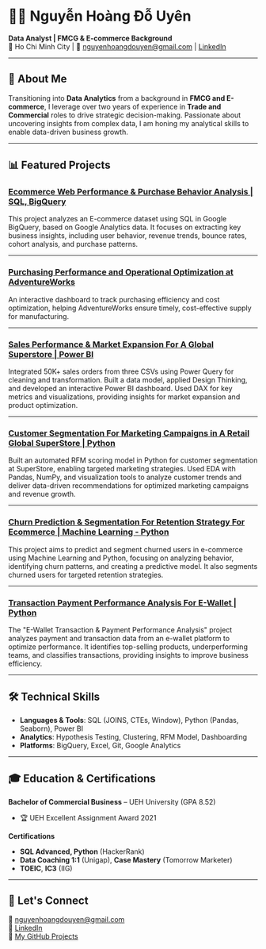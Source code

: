 # 👩‍💻 Nguyễn Hoàng Đỗ Uyên  
**Data Analyst | FMCG & E-commerce Background**  
📍 Ho Chi Minh City | 📧 nguyenhoangdouyen@gmail.com | [LinkedIn](https://www.linkedin.com/in/do-uyen-nguyen-hoang/)

---

## 👋 About Me

Transitioning into **Data Analytics** from a background in **FMCG and E-commerce**, I leverage over two years of experience in **Trade and Commercial** roles to drive strategic decision-making. Passionate about uncovering insights from complex data, I am honing my analytical skills to enable data-driven business growth.

---

## 📊 Featured Projects

### [Ecommerce Web Performance & Purchase Behavior Analysis | SQL, BigQuery](https://github.com/nguyenhoangdouyen/Ecommerce-Web-Performance-Purchase-Behavior-Analysis-SQL-BigQuery-)  
This project analyzes an E-commerce dataset using SQL in Google BigQuery, based on Google Analytics data. It focuses on extracting key business insights, including user behavior, revenue trends, bounce rates, cohort analysis, and purchase patterns.

---

### [Purchasing Performance and Operational Optimization at AdventureWorks](https://github.com/nguyenhoangdouyen/Purchasing-Performance-and-Operational-Optimization-at-AdventureWorks-)  
An interactive dashboard to track purchasing efficiency and cost optimization, helping AdventureWorks ensure timely, cost-effective supply for manufacturing.

---

### [Sales Performance & Market Expansion For A Global Superstore | Power BI](https://github.com/nguyenhoangdouyen/Sales-Performance-Market-Expansion-For-A-Global-Superstore-Power-BI)  
Integrated 50K+ sales orders from three CSVs using Power Query for cleaning and transformation. Built a data model, applied Design Thinking, and developed an interactive Power BI dashboard. Used DAX for key metrics and visualizations, providing insights for market expansion and product optimization.

---

### [Customer Segmentation For Marketing Campaigns in A Retail Global SuperStore | Python](https://github.com/nguyenhoangdouyen/-Customer-Segmentation-For-Marketing-Campaigns-in-A-Retail-Global-SuperStore-Python)  
Built an automated RFM scoring model in Python for customer segmentation at SuperStore, enabling targeted marketing strategies. Used EDA with Pandas, NumPy, and visualization tools to analyze customer trends and deliver data-driven recommendations for optimized marketing campaigns and revenue growth.

---

### [Churn Prediction & Segmentation For Retention Strategy For Ecommerce | Machine Learning - Python](https://github.com/nguyenhoangdouyen/Churn-Prediction-Segmentation-For-Retention-Strategy-For-Ecommerce-Machine-Learning---Python)  
This project aims to predict and segment churned users in e-commerce using Machine Learning and Python, focusing on analyzing behavior, identifying churn patterns, and creating a predictive model. It also segments churned users for targeted retention strategies.

---

### [Transaction Payment Performance Analysis For E-Wallet | Python](https://github.com/nguyenhoangdouyen/Transaction-Payment-Performance-Analysis-E-wallet-Python)  
The "E-Wallet Transaction & Payment Performance Analysis" project analyzes payment and transaction data from an e-wallet platform to optimize performance. It identifies top-selling products, underperforming teams, and classifies transactions, providing insights to improve business efficiency.

---

## 🛠️ Technical Skills

- **Languages & Tools**: SQL (JOINS, CTEs, Window), Python (Pandas, Seaborn), Power BI  
- **Analytics**: Hypothesis Testing, Clustering, RFM Model, Dashboarding  
- **Platforms**: BigQuery, Excel, Git, Google Analytics  

---

## 🎓 Education & Certifications

**Bachelor of Commercial Business** – UEH University (GPA 8.52)  
- 🏆 UEH Excellent Assignment Award 2021  

**Certifications**  
- **SQL Advanced, Python** (HackerRank)  
- **Data Coaching 1:1** (Unigap), **Case Mastery** (Tomorrow Marketer)  
- **TOEIC**, **IC3** (IIG)

---

## 🤝 Let's Connect

💌 nguyenhoangdouyen@gmail.com  
🔗 [LinkedIn](https://www.linkedin.com/in/do-uyen-nguyen-hoang/)  
📂 [My GitHub Projects](https://github.com/nguyenhoangdouyen?tab=repositories)
